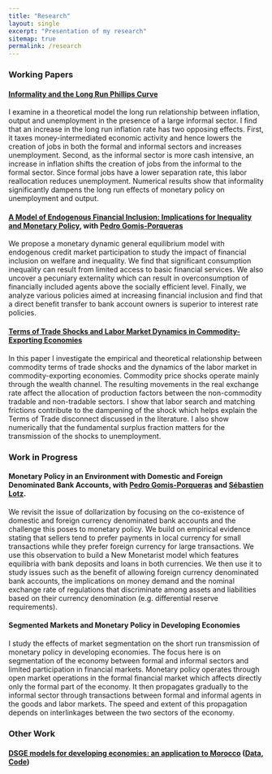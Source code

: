 ```yaml
---
title: "Research"
layout: single
excerpt: "Presentation of my research"
sitemap: true
permalink: /research
---
```


### Working Papers

#### [Informality and the Long Run Phillips Curve](https://ideas.repec.org/p/zur/econwp/248.html) 

I examine in a theoretical model the long run relationship between inflation, output and unemployment in the presence of a large informal sector. I find that an increase in the long run inflation rate has two opposing effects. First, it taxes money-intermediated economic activity and hence lowers the creation of jobs in both the formal and informal sectors and increases unemployment. Second, as the informal sector is more cash intensive, an increase in inflation shifts the creation of jobs from the informal to the formal sector. Since formal jobs have a lower separation rate, this labor reallocation reduces unemployment. Numerical results show that informality significantly dampens the long run effects of monetary policy on unemployment and output.

#### [A Model of Endogenous Financial Inclusion: Implications for Inequality and Monetary Policy](https://ideas.repec.org/p/zur/econwp/310.html), with [Pedro Gomis-Porqueras](https://sites.google.com/site/pedrogomisporqueras/)

We propose a monetary dynamic general equilibrium model with endogenous credit market participation to study the impact of financial inclusion on welfare and inequality. We find that significant consumption inequality can result from limited access to basic financial services. We also uncover a pecuniary externality which can result in overconsumption of financially included agents above the socially efficient level. Finally, we analyze various policies aimed at increasing financial inclusion and find that a direct benefit transfer to bank account owners is superior to interest rate policies.

#### [Terms of Trade Shocks and Labor Market Dynamics in Commodity-Exporting Economies](https://www.dropbox.com/s/tvc66aqdcfos2u4/comm_tot_lmdynamics_paper.pdf?raw=1)

In this paper I investigate the empirical and theoretical relationship between commodity terms of trade shocks and the dynamics of the labor market in commodity-exporting economies. Commodity price shocks operate mainly through the wealth channel. The resulting movements in the real exchange rate affect the allocation of production factors between the non-commodity tradable and non-tradable sectors. I show that labor search and matching frictions contribute to the dampening of the shock which helps explain the Terms of Trade disconnect discussed in the literature. I also show numerically that the fundamental surplus fraction matters for the transmission of the shocks to unemployment.

### Work in Progress

#### Monetary Policy in an Environment with Domestic and Foreign Denominated Bank Accounts, with [Pedro Gomis-Porqueras](https://sites.google.com/site/pedrogomisporqueras/) and [Sébastien Lotz](http://lemma.u-paris2.fr/fr/node/35).

We revisit the issue of dollarization by focusing on the co-existence of domestic and foreign currency denominated bank accounts and the challenge this poses to monetary policy. We build on empirical evidence stating that sellers tend to prefer payments in local currency for small transactions while they prefer foreign currency for large transactions. We use this observation to build a New Monetarist model which features equilibria with bank deposits and loans in both currencies. We then use it to study issues such as the benefit of allowing foreign currency denominated bank accounts, the implications on money demand and the nominal exchange rate of regulations that discriminate among assets and liabilities based on their currency denomination (e.g. differential reserve requirements).

#### Segmented Markets and Monetary Policy in Developing Economies

I study the effects of market segmentation on the short run transmission of monetary policy in developing economies. The focus here is on segmentation of the economy between formal and informal sectors and limited participation in financial markets. Monetary policy operates through open market operations in the formal financial market which affects directly only the formal part of the economy. It then propagates gradually to the informal sector through transactions between formal and informal agents in the goods and labor markets. The speed and extent of this propagation depends on interlinkages between the two sectors of the economy.

### Other Work

#### [DSGE models for developing economies: an application to Morocco](https://ideas.repec.org/p/pra/mprapa/63404.html) ([Data](https://www.dropbox.com/s/vcvmrj2pm7usi0x/NK_SOE_Data.xlsx?raw=1), [Code](https://www.dropbox.com/s/7tga95wuabfynqx/nk_soe_inf_code.zip?raw=1))
